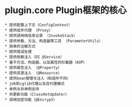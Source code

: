 # plugin.core Plugin框架的核心
	* 提供配置上下文（ConfigContext）
	* 提供组件代理 （Proxy）
	* 提供调用栈信息记录 （InvokeStack）
	* 提供参数、方法、构造器等工具 （ParameterUtils）
	* 简单的注解方式 
	* 提供错误处理
	* 提供依赖注入（DI @Service）
	* 基于方法、构造器、以及属性的拦截器（AOP）
	* 提供属性注入 （@Property）
	* 提供资源注入 （@Resource）
	* 提供bean管理与注入（和组件不同）
	* jdk和cglib代理以及双代理模式
	* 单例与非单例支持
	* 热更新功能（ClassHotUpdater）
	* 调用加密功能（@Encrypt）
